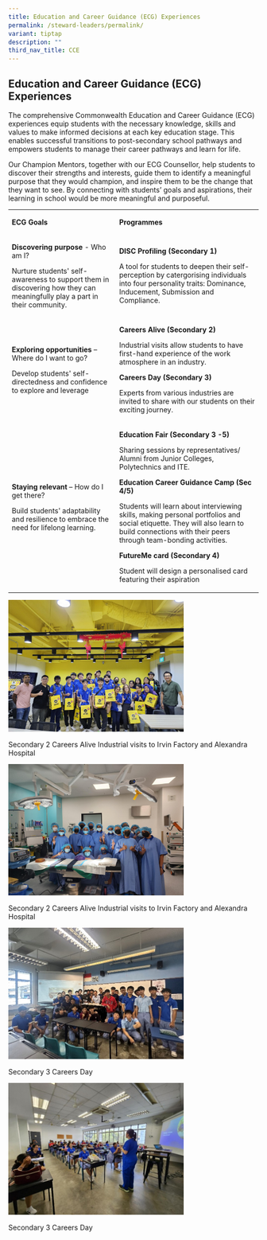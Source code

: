 ```yaml
---
title: Education and Career Guidance (ECG) Experiences
permalink: /steward-leaders/permalink/
variant: tiptap
description: ""
third_nav_title: CCE
---
```

<h2>Education and Career Guidance (ECG) Experiences</h2>
<p>The comprehensive Commonwealth Education and Career Guidance (ECG) experiences
equip students with the necessary knowledge, skills and values to make
informed decisions at each key education stage. This enables successful
transitions to post-secondary school pathways and empowers students to
manage their career pathways and learn for life.</p>
<p>Our Champion Mentors, together with our ECG Counsellor, help students
to discover their strengths and interests, guide them to identify a meaningful
purpose that they would champion, and inspire them to be the change that
they want to see. By connecting with students’ goals and aspirations, their
learning in school would be more meaningful and purposeful.</p>
<table>
<tbody>
<tr>
<td rowspan="1" colspan="1">
<p><strong>ECG Goals</strong>
</p>
</td>
<td rowspan="1" colspan="1">
<p><strong>Programmes</strong>
</p>
</td>
</tr>
<tr>
<td rowspan="1" colspan="1">
<p><strong>Discovering purpose</strong> - Who am I?</p>
<p>Nurture students' self-awareness to support them in discovering how they
can meaningfully play a part in their community.</p>
<p></p>
</td>
<td rowspan="1" colspan="1">
<p><strong>DISC Profiling (Secondary 1)</strong>
</p>
<p>A tool for students to deepen their self-perception by catergorising individuals
into four personality traits: Dominance, Inducement, Submission and Compliance.</p>
<p></p>
</td>
</tr>
<tr>
<td rowspan="1" colspan="1">
<p><strong>Exploring opportunities</strong> – Where do I want to go?</p>
<p>Develop students' self-directedness and confidence to explore and leverage</p>
<p></p>
</td>
<td rowspan="1" colspan="1">
<p><strong>Careers Alive (Secondary 2)</strong>
</p>
<p>Industrial visits allow students to have first-hand experience of the
work atmosphere in an industry.</p>
<p></p>
<p><strong>Careers Day (Secondary 3)</strong>
</p>
<p>Experts from various industries are invited to share with our students
on their exciting journey.</p>
<p></p>
</td>
</tr>
<tr>
<td rowspan="1" colspan="1">
<p><strong>Staying relevant</strong> – How do I get there?</p>
<p>Build students' adaptability and resilience to embrace the need for lifelong
learning.</p>
<p></p>
</td>
<td rowspan="1" colspan="1">
<p><strong>Education Fair (Secondary 3 -5)</strong>
</p>
<p>Sharing sessions by representatives/ Alumni from Junior Colleges, Polytechnics
and ITE.</p>
<p></p>
<p><strong>Education Career Guidance Camp (Sec 4/5)</strong>
</p>
<p>Students will learn about interviewing skills, making personal portfolios
and social etiquette. They will also learn to build connections with their
peers through team-bonding activities.</p>
<p></p>
<p><strong>FutureMe card (Secondary 4)</strong>
</p>
<p>Student will design a personalised card featuring their aspiration</p>
<p></p>
</td>
</tr>
</tbody>
</table>
<p></p>
<p></p>
<div class="isomer-image-wrapper">
<img style="width: 70%;" height="auto" width="100%" alt="" src="/images/Sec_2_Careers_Alive.jpg">
</div>
<p>Secondary 2 Careers Alive Industrial visits to Irvin Factory and Alexandra
Hospital</p>
<p></p>
<div class="isomer-image-wrapper">
<img style="width: 70%;" height="auto" width="100%" alt="" src="/images/Sec_2_Career_Alive_2.png">
</div>
<p>Secondary 2 Careers Alive Industrial visits to Irvin Factory and Alexandra
Hospital</p>
<p></p>
<div class="isomer-image-wrapper">
<img style="width: 70%;" height="auto" width="100%" alt="" src="/images/ECG_3.jpg">
</div>
<p>Secondary 3 Careers Day</p>
<p></p>
<div class="isomer-image-wrapper">
<img style="width: 70%;" height="auto" width="100%" alt="" src="/images/ECG_4.jpg">
</div>
<p>Secondary 3 Careers Day</p>